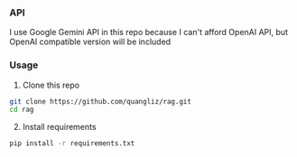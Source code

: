 ### API
I use Google Gemini API in this repo because I can't afford OpenAI API, but OpenAI compatible version will be included

### Usage
1. Clone this repo
```bash
git clone https://github.com/quangliz/rag.git
cd rag
```
2. Install requirements
```bash
pip install -r requirements.txt
```